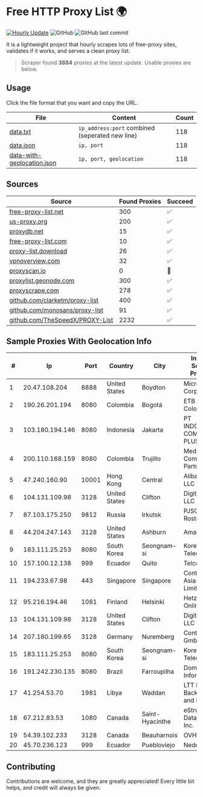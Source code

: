 
# Free HTTP Proxy List 🌍

[![Hourly Update](https://github.com/mertguvencli/http-proxy-list/actions/workflows/main.yml/badge.svg?branch=main)](https://github.com/mertguvencli/http-proxy-list/actions/workflows/main.yml)
![GitHub](https://img.shields.io/github/license/mertguvencli/http-proxy-list)
![GitHub last commit](https://img.shields.io/github/last-commit/mertguvencli/http-proxy-list)

It is a lightweight project that hourly scrapes lots of free-proxy sites, validates if it works, and serves a clean proxy list.


> Scraper found **3884** proxies at the latest update. Usable proxies are below.

## Usage

Click the file format that you want and copy the URL.


|File|Content|Count|
|----|-------|-----|
|[data.txt](https://raw.githubusercontent.com/mertguvencli/http-proxy-list/main/proxy-list/data.txt)|`ip_address:port` combined (seperated new line)|118|
|[data.json](https://raw.githubusercontent.com/mertguvencli/http-proxy-list/main/proxy-list/data.json)|`ip, port`|118|
|[data-with-geolocation.json](https://raw.githubusercontent.com/mertguvencli/http-proxy-list/main/proxy-list/data-with-geolocation.json)|`ip, port, geolocation`|118|

## Sources

|Source|Found Proxies|Succeed|
|------|-------------|-------|
|[free-proxy-list.net](https://free-proxy-list.net)|300|✅|
|[us-proxy.org](https://www.us-proxy.org)|200|✅|
|[proxydb.net](http://proxydb.net)|15|✅|
|[free-proxy-list.com](https://free-proxy-list.com/?page=&port=&type%5B%5D=http&type%5B%5D=https&up_time=0&search=Search)|10|✅|
|[proxy-list.download](https://www.proxy-list.download/HTTP)|26|✅|
|[vpnoverview.com](https://vpnoverview.com/privacy/anonymous-browsing/free-proxy-servers)|32|✅|
|[proxyscan.io](https://www.proxyscan.io)|0|🚫|
|[proxylist.geonode.com](https://proxylist.geonode.com/api/proxy-list?limit=300&page=1&sort_by=lastChecked&sort_type=desc&protocols=http,https)|300|✅|
|[proxyscrape.com](https://api.proxyscrape.com/v2/?request=displayproxies&protocol=http&timeout=10000&country=all&ssl=all&anonymity=all)|278|✅|
|[github.com/clarketm/proxy-list](https://raw.githubusercontent.com/clarketm/proxy-list/master/proxy-list-raw.txt)|400|✅|
|[github.com/monosans/proxy-list](https://raw.githubusercontent.com/monosans/proxy-list/main/proxies/http.txt)|91|✅|
|[github.com/TheSpeedX/PROXY-List](https://raw.githubusercontent.com/TheSpeedX/PROXY-List/master/http.txt)|2232|✅|


## Sample Proxies With Geolocation Info

|#|Ip|Port|Country|City|Internet Service Provider|
|-|--|----|-------|----|-------------------------|
|1|20.47.108.204|8888|United States|Boydton|Microsoft Corporation|
|2|190.26.201.194|8080|Colombia|Bogotá|ETB - Colombia|
|3|103.180.194.146|8080|Indonesia|Jakarta|PT INDONESIA COMNETS PLUS|
|4|200.110.168.159|8080|Colombia|Trujillo|Media Commerce Partners S.A|
|5|47.240.160.90|10001|Hong Kong|Central|Alibaba.com LLC|
|6|104.131.109.98|3128|United States|Clifton|DigitalOcean, LLC|
|7|87.103.175.250|9812|Russia|Irkutsk|PJSC Rostelecom|
|8|44.204.247.143|3128|United States|Ashburn|Amazon.com|
|9|183.111.25.253|8080|South Korea|Seongnam-si|Korea Telecom|
|10|157.100.12.138|999|Ecuador|Quito|Telconet S.A|
|11|194.233.67.98|443|Singapore|Singapore|Contabo Asia Private Limited|
|12|95.216.194.46|1081|Finland|Helsinki|Hetzner Online GmbH|
|13|104.131.109.98|3128|United States|Clifton|DigitalOcean, LLC|
|14|207.180.199.65|3128|Germany|Nuremberg|Contabo GmbH|
|15|183.111.25.253|8080|South Korea|Seongnam-si|Korea Telecom|
|16|191.242.230.135|8080|Brazil|Farroupilha|Domi Informatica|
|17|41.254.53.70|1981|Libya|Waddan|LTT Network Backbone and POPs|
|18|67.212.83.53|1080|Canada|Saint-Hyacinthe|eStruxture Data Centers Inc.|
|19|54.39.102.233|3128|Canada|Beauharnois|OVH SAS|
|20|45.70.236.123|999|Ecuador|Puebloviejo|Nedetel S.A.|



## Contributing

Contributions are welcome, and they are greatly appreciated! Every
little bit helps, and credit will always be given.

